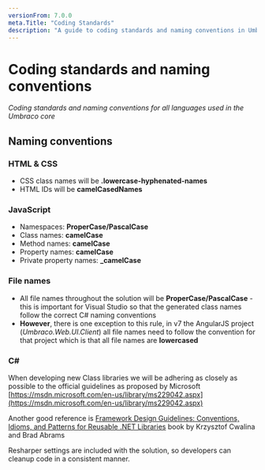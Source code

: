 ```yaml
---
versionFrom: 7.0.0
meta.Title: "Coding Standards"
description: "A guide to coding standards and naming conventions in Umbraco core."
---
```


# Coding standards and naming conventions

_Coding standards and naming conventions for all languages used in the Umbraco core_

## Naming conventions

### HTML & CSS
* CSS class names will be **.lowercase-hyphenated-names**
* HTML IDs will be **camelCasedNames**

### JavaScript
* Namespaces: **ProperCase/PascalCase**
* Class names: **camelCase**
* Method names: **camelCase**
* Property names: **camelCase**
* Private property names: **_camelCase**

### File names

* All file names throughout the solution will be **ProperCase/PascalCase** - this is important for Visual Studio so that the generated class names follow the correct C&#35; naming conventions
* **However**, there is one exception to this rule, in v7 the AngularJS project (*Umbraco.Web.UI.Client*) all file names need to follow the convention for that project which is that all file names are **lowercased**

### C&#35;
When developing new Class libraries we will be adhering as closely as possible to the official guidelines as proposed by Microsoft [https://msdn.microsoft.com/en-us/library/ms229042.aspx](https://msdn.microsoft.com/en-us/library/ms229042.aspx)

Another good reference is [Framework Design Guidelines: Conventions, Idioms, and Patterns for Reusable .NET Libraries](https://www.oreilly.com/library/view/framework-design-guidelines/9780321545671)  book by Krzysztof Cwalina and Brad Abrams

Resharper settings are included with the solution, so developers can cleanup code in a consistent manner.
